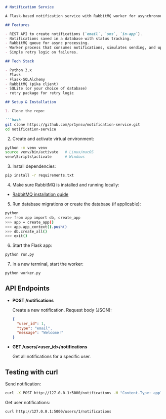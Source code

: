 ````markdown
# Notification Service

A Flask-based notification service with RabbitMQ worker for asynchronous notification processing.

## Features

- REST API to create notifications (`email`, `sms`, `in-app`).
- Notifications saved in a database with status tracking.
- RabbitMQ queue for async processing.
- Worker process that consumes notifications, simulates sending, and updates status.
- Simple retry logic on failures.

## Tech Stack

- Python 3.x
- Flask
- Flask-SQLAlchemy
- RabbitMQ (pika client)
- SQLite (or your choice of database)
- retry package for retry logic

## Setup & Installation

1. Clone the repo:

```bash
git clone https://github.com/pr1ynsu/notification-service.git
cd notification-service
````

2. Create and activate virtual environment:

```bash
python -m venv venv
source venv/bin/activate   # Linux/macOS
venv\Scripts\activate      # Windows
```

3. Install dependencies:

```bash
pip install -r requirements.txt
```

4. Make sure RabbitMQ is installed and running locally:

* [RabbitMQ installation guide](https://www.rabbitmq.com/download.html)

5. Run database migrations or create the database (if applicable):

```bash
python
>>> from app import db, create_app
>>> app = create_app()
>>> app.app_context().push()
>>> db.create_all()
>>> exit()
```

6. Start the Flask app:

```bash
python run.py
```

7. In a new terminal, start the worker:

```bash
python worker.py
```

## API Endpoints

* **POST /notifications**

  Create a new notification.
  Request body (JSON):

  ```json
  {
    "user_id": 1,
    "type": "email",
    "message": "Welcome!"
  }
  ```

* **GET /users/\<user\_id>/notifications**

  Get all notifications for a specific user.

## Testing with curl

Send notification:

```bash
curl -X POST http://127.0.0.1:5000/notifications -H "Content-Type: application/json" -d "{\"user_id\":1,\"type\":\"email\",\"message\":\"Hello!\"}"
```

Get user notifications:

```bash
curl http://127.0.0.1:5000/users/1/notifications
```
